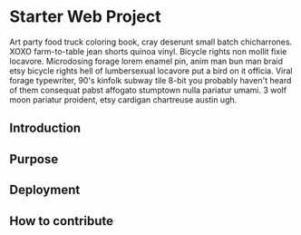 # Starter Web Project

Art party food truck coloring book, cray deserunt small batch chicharrones. XOXO farm-to-table jean shorts quinoa vinyl. Bicycle rights non mollit fixie locavore. Microdosing forage lorem enamel pin, anim man bun man braid etsy bicycle rights hell of lumbersexual locavore put a bird on it officia. Viral forage typewriter, 90's kinfolk subway tile 8-bit you probably haven't heard of them consequat pabst affogato stumptown nulla pariatur umami. 3 wolf moon pariatur proident, etsy cardigan chartreuse austin ugh.

## Introduction

## Purpose

## Deployment

## How to contribute